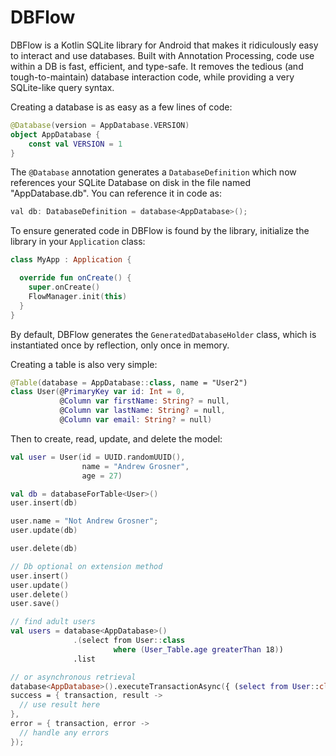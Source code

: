 # DBFlow

DBFlow is a Kotlin SQLite library for Android that makes it ridiculously easy to interact and use databases. Built with Annotation Processing, code use within a DB is fast, efficient, and type-safe. It removes the tedious \(and tough-to-maintain\) database interaction code, while providing a very SQLite-like query syntax.

Creating a database is as easy as a few lines of code:

```kotlin
@Database(version = AppDatabase.VERSION)
object AppDatabase {
    const val VERSION = 1
}
```

The `@Database` annotation generates a `DatabaseDefinition` which now references your SQLite Database on disk in the file named "AppDatabase.db". You can reference it in code as:

```java
val db: DatabaseDefinition = database<AppDatabase>();
```

To ensure generated code in DBFlow is found by the library, initialize the library in your `Application` class:

```kotlin
class MyApp : Application {

  override fun onCreate() {
    super.onCreate()
    FlowManager.init(this)
  }
}
```

By default, DBFlow generates the `GeneratedDatabaseHolder` class, which is instantiated once by reflection, only once in memory.

Creating a table is also very simple:

```kotlin
@Table(database = AppDatabase::class, name = "User2")
class User(@PrimaryKey var id: Int = 0,
           @Column var firstName: String? = null,
           @Column var lastName: String? = null,
           @Column var email: String? = null)
```

Then to create, read, update, and delete the model:

```kotlin
val user = User(id = UUID.randomUUID(),
                name = "Andrew Grosner",
                age = 27)

val db = databaseForTable<User>()
user.insert(db)

user.name = "Not Andrew Grosner";
user.update(db)

user.delete(db)

// Db optional on extension method
user.insert()
user.update()
user.delete()
user.save()

// find adult users
val users = database<AppDatabase>()
              .(select from User::class
                       where (User_Table.age greaterThan 18))
              .list

// or asynchronous retrieval
database<AppDatabase>().executeTransactionAsync({ (select from User::class where User_Table.age.greaterThan(18)).list }),
success = { transaction, result ->
  // use result here
},
error = { transaction, error ->
  // handle any errors
});
```
